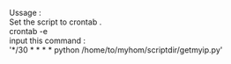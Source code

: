  Ussage :  
 Set the script to crontab .  
 crontab -e  
 input this command :  
		'*/30 * * * *	python /home/to/myhom/scriptdir/getmyip.py'   


